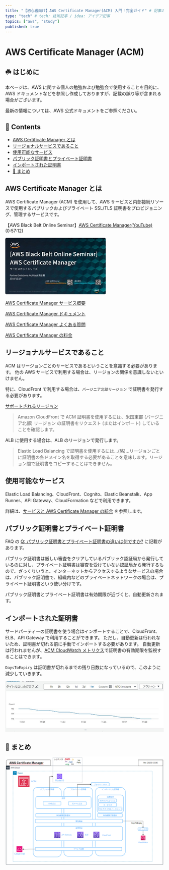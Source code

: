 ```yaml
---
title: "【初心者向け】AWS Certificate Manager(ACM) 入門！完全ガイド" # 記事のタイトル
type: "tech" # tech: 技術記事 / idea: アイデア記事
topics: ["aws", "study"]
published: true
---
```


# AWS Certificate Manager (ACM)<!-- omit in toc -->

## ☘️ はじめに<!-- omit in toc -->

本ページは、AWS に関する個人の勉強および勉強会で使用することを目的に、AWS ドキュメントなどを参照し作成しておりますが、記載の誤り等が含まれる場合がございます。

最新の情報については、AWS 公式ドキュメントをご参照ください。

## 👀 Contents<!-- omit in toc -->

<!-- Duration: 00:01:00 -->

- [AWS Certificate Manager とは](#aws-certificate-manager-とは)
- [リージョナルサービスであること](#リージョナルサービスであること)
- [使用可能なサービス](#使用可能なサービス)
- [パブリック証明書とプライベート証明書](#パブリック証明書とプライベート証明書)
- [インポートされた証明書](#インポートされた証明書)
- [📖 まとめ](#-まとめ)

## AWS Certificate Manager とは

<!-- Duration: 00:57:12 -->

AWS Certificate Manager (ACM) を使用して、AWS サービスと内部接続リソースで使用するパブリックおよびプライベート SSL/TLS 証明書をプロビジョニング、管理するサービスです。

【AWS Black Belt Online Seminar】[AWS Certificate Manager(YouTube)](https://youtu.be/d-zsi1ZRwLs)(0:57:12)

![blackbelt-acm](/images/blackbelt/blackbelt-acm-320.jpg)

[AWS Certificate Manager サービス概要](https://aws.amazon.com/jp/certificate-manager/)

[AWS Certificate Manager ドキュメント](https://docs.aws.amazon.com/ja_jp/acm/?id=docs_gateway)

[AWS Certificate Manager よくある質問](https://aws.amazon.com/jp/certificate-manager/faqs/)

[AWS Certificate Manager の料金](https://aws.amazon.com/jp/certificate-manager/pricing/)

## リージョナルサービスであること

<!-- Duration: 00:01:00 -->

ACM はリージョンごとのサービスであるということを意識する必要があります。
他の AWS サービスで利用する場合は、リージョンの関係を意識しないといけません。

特に、CloudFront で利用する場合は、`バージニア北部リージョン` で証明書を発行する必要があります。

[サポートされるリージョン](https://docs.aws.amazon.com/ja_jp/acm/latest/userguide/acm-regions.html)

> Amazon CloudFront で ACM 証明書を使用するには、米国東部 (バージニア北部) リージョン の証明書をリクエスト (またはインポート) していることを確認します。

ALB に使用する場合は、ALB のリージョンで発行します。

> Elastic Load Balancing で証明書を使用するには...(略)...リージョンごとに証明書の各ドメイン名を取得する必要があることを意味します。リージョン間で証明書をコピーすることはできません。

## 使用可能なサービス

<!-- Duration: 00:01:00 -->

Elastic Load Balancing、CloudFront、Cognito、Elastic Beanstalk、App Runner、API Gateway、CloudFormation などで利用できます。

詳細は、[サービスと AWS Certificate Manager の統合](https://docs.aws.amazon.com/ja_jp/acm/latest/userguide/acm-services.html) を参照します。

## パブリック証明書とプライベート証明書

<!-- Duration: 0:01:30 -->

FAQ の [Q: パブリック証明書とプライベート証明書の違いは何ですか?](https://aws.amazon.com/jp/certificate-manager/faqs/) に記載があります。

パブリック証明書は厳しい審査をクリアしているパブリック認証局から発行しているのに対し、プライベート証明書は審査を受けていない認証局から発行するもので、ざっくりいうと、インターネットからアクセスするようなサービスの場合は、パブリック証明書で、組織内などのプライベートネットワークの場合は、プライベート証明書という使い分けです。

パブリック証明書とプライベート証明書は有効期限が近づくと、自動更新されます。

## インポートされた証明書

<!-- Duration: 00:01:00 -->

サードパーティーの証明書を使う場合はインポートすることで、CloudFront、ELB、API Gateway で利用することができます。
ただし、自動更新は行われないため、証明書が切れる前に手動でインポートする必要があります。
自動更新は行われませんが、[ACM CloudWatch メトリクス](https://docs.amazonaws.cn/en_us/acm/latest/userguide/cloudwatch-metrics.html)で証明書の有効期限を監視することはできます。

`DaysToExpiry` は証明書が切れるまでの残り日数になっているので、このように減少していきます。

![DaysToExpiry](/images/acm/acm-cw-daytoexpiry.jpg)

## 📖 まとめ

![acm](/images/all/acm.png)